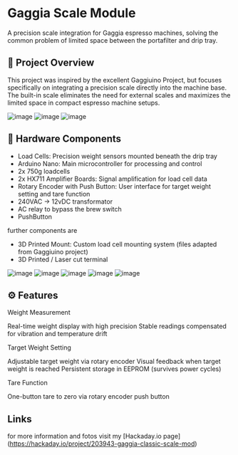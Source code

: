 # Gaggia Scale Module
A precision scale integration for Gaggia espresso machines, solving the common problem of limited space between the portafilter and drip tray.
## 🎯 Project Overview
This project was inspired by the excellent Gaggiuino Project, but focuses specifically on integrating a precision scale directly into the machine base. The built-in scale eliminates the need for external scales and maximizes the limited space in compact espresso machine setups.

![image](/images/front.png)
![image](/images/schematics.jpeg)
![image](images/drip_isolated.jpeg)

## 🔧 Hardware Components

 - Load Cells: Precision weight sensors mounted beneath the drip tray
 - Arduino Nano: Main microcontroller for processing and control
 - 2x 750g loadcells
 - 2x HX711 Amplifier Boards: Signal amplification for load cell data
 - Rotary Encoder with Push Button: User interface for target weight setting and tare function
 - 240VAC -> 12vDC transformator
 - AC relay to bypass the brew switch
 - PushButton

further components are
 - 3D Printed Mount: Custom load cell mounting system (files adapted from Gaggiuino project)
 - 3D Printed / Laser cut terminal

![image](images/scale-Build.jpeg)
![image](images/screen_1.jpeg)
![image](images/screen_2.jpeg)
![image](images/terminal.jpeg)
![image](images/terminal_cut.jpeg)
## ⚙️ Features
Weight Measurement

Real-time weight display with high precision
Stable readings compensated for vibration and temperature drift

Target Weight Setting

Adjustable target weight via rotary encoder
Visual feedback when target weight is reached
Persistent storage in EEPROM (survives power cycles)

Tare Function

One-button tare to zero via rotary encoder push button

## Links

for more information and fotos visit my [Hackaday.io page] (https://hackaday.io/project/203943-gaggia-classic-scale-mod)
